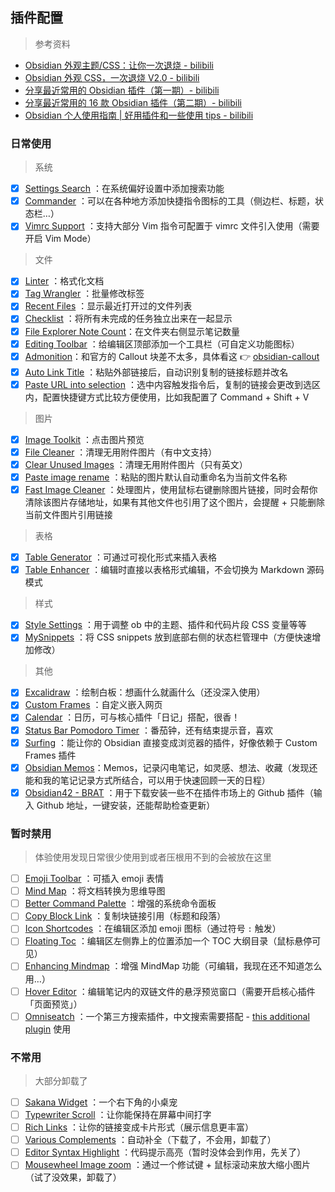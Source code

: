 ## 插件配置

> 参考资料

- [Obsidian 外观主题/CSS：让你一次退烧 - bilibili](https://www.bilibili.com/video/BV1KP4y1B7bd/)
- [Obsidian 外观 CSS，一次退烧 V2.0 - bilibili](https://www.bilibili.com/video/BV1uR4y127UT/?vd_source=b5ea3571072cc2ede537c6c80700c963)
- [分享最近常用的 Obsidian 插件（第一期）- bilibili](https://www.bilibili.com/video/BV1cs4y1H77h/)
- [分享最近常用的 16 款 Obsidian 插件（第二期）- bilibili](https://www.bilibili.com/video/BV1es4y1N7Mb/)
- [Obsidian 个人使用指南 | 好用插件和一些使用 tips - bilibili](https://www.bilibili.com/video/BV1gh411E7f7/)

### 日常使用

> 系统

- [x] [Settings Search](https://github.com/javalent/settings-search) ：在系统偏好设置中添加搜索功能
- [x] [Commander](https://github.com/phibr0/obsidian-commander) ：可以在各种地方添加快捷指令图标的工具（侧边栏、标题，状态栏…）
- [x] [Vimrc Support](https://github.com/esm7/obsidian-vimrc-support) ：支持大部分 Vim 指令可配置于 vimrc 文件引入使用（需要开启 Vim Mode）

> 文件

- [x] [Linter](https://github.com/platers/obsidian-linter) ：格式化文档
- [x] [Tag Wrangler](https://github.com/pjeby/tag-wrangler) ：批量修改标签
- [x] [Recent Files](https://github.com/tgrosinger/recent-files-obsidian) ：显示最近打开过的文件列表
- [x] [Checklist](https://github.com/delashum/obsidian-checklist-plugin) ：将所有未完成的任务独立出来在一起显示
- [x] [File Explorer Note Count](https://github.com/ozntel/file-explorer-note-count)：在文件夹右侧显示笔记数量
- [x] [Editing Toolbar](https://github.com/cumany/obsidian-editing-toolbar) ：给编辑区顶部添加一个工具栏（可自定义功能图标）
- [x] [Admonition](https://github.com/javalent/admonitions)：和官方的 Callout 块差不太多，具体看这 👉 [obsidian-callout](obsidian-callout.md)
- [x] [Auto Link Title](https://github.com/zolrath/obsidian-auto-link-title) ：粘贴外部链接后，自动识别复制的链接标题并改名
- [x] [Paste URL into selection](https://github.com/denolehov/obsidian-url-into-selection) ：选中内容触发指令后，复制的链接会更改到选区内，配置快捷键方式比较方便使用，比如我配置了 Command + Shift + V

> 图片

- [x] [Image Toolkit](https://github.com/sissilab/obsidian-image-toolkit/blob/master/README_cn.md) ：点击图片预览
- [x] [File Cleaner](https://github.com/Johnson0907/obsidian-file-cleaner) ：清理无用附件图片（有中文支持）
- [x] [Clear Unused Images](https://github.com/ozntel/oz-clear-unused-images-obsidian) ：清理无用附件图片（只有英文）
- [x] [Paste image rename](https://github.com/reorx/obsidian-paste-image-rename) ：粘贴的图片默认自动重命名为当前文件名称
- [x] [Fast Image Cleaner](https://github.com/martinniee/Obsidian-fast-image-cleaner) ：处理图片，使用鼠标右键删除图片链接，同时会帮你清除该图片存储地址，如果有其他文件也引用了这个图片，会提醒 + 只能删除当前文件图片引用链接

> 表格

- [x] [Table Generator](https://github.com/Quorafind/Obsidian-Table-Generator) ：可通过可视化形式来插入表格
- [x] [Table Enhancer](https://github.com/Stardusten/ob-table-enhancer) ：编辑时直接以表格形式编辑，不会切换为 Markdown 源码模式

> 样式

- [x] [Style Settings](https://github.com/mgmeyers/obsidian-style-settings) ：用于调整 ob 中的主题、插件和代码片段 CSS 变量等等
- [x] [MySnippets](https://github.com/chetachiezikeuzor/MySnippets-Plugin) ：将 CSS snippets 放到底部右侧的状态栏管理中（方便快速增加修改）

> 其他

- [x] [Excalidraw](https://github.com/zsviczian/obsidian-excalidraw-plugin) ：绘制白板：想画什么就画什么（还没深入使用）
- [x] [Custom Frames](https://github.com/Ellpeck/ObsidianCustomFrames) ：自定义嵌入网页
- [x] [Calendar](https://github.com/liamcain/obsidian-calendar-plugin) ：日历，可与核心插件「日记」搭配，很香！
- [x] [Status Bar Pomodoro Timer](https://github.com/kzhovn/statusbar-pomo-obsidian) ：番茄钟，还有结束提示音，喜欢
- [x] [Surfing](https://github.com/PKM-er/Obsidian-Surfing/blob/main/README-ZH.md) ：能让你的 Obsidian 直接变成浏览器的插件，好像依赖于 Custom Frames 插件
- [x] [Obsidian Memos](https://github.com/Quorafind/Obsidian-Memos)：Memos，记录闪电笔记，如灵感、想法、收藏（发现还能和我的笔记记录方式所结合，可以用于快速回顾一天的日程）
- [x] [Obsidian42 - BRAT](https://github.com/TfTHacker/obsidian42-brat) ：用于下载安装一些不在插件市场上的 Github 插件（输入 Github 地址，一键安装，还能帮助检查更新）

### 暂时禁用

> 体验使用发现日常很少使用到或者压根用不到的会被放在这里

- [ ] [Emoji Toolbar](https://github.com/oliveryh/obsidian-emoji-toolbar) ：可插入 emoji 表情
- [ ] [Mind Map](https://github.com/MarkMindCkm/obsidian-enhancing-mindmap/blob/main/Readme-zh.md) ：将文档转换为思维导图
- [ ] [Better Command Palette](https://github.com/AlexBieg/obsidian-better-command-palette) ：增强的系统命令面板
- [ ] [Copy Block Link](https://github.com/mgmeyers/obsidian-copy-block-link) ：复制块链接引用（标题和段落）
- [ ] [Icon Shortcodes](https://github.com/aidenlx/obsidian-icon-shortcodes) ：在编辑区添加 emoji 图标（通过符号 `:` 触发）
- [ ] [Floating Toc](https://github.com/cumany/obsidian-floating-toc-plugin) ：编辑区左侧靠上的位置添加一个 TOC 大纲目录（鼠标悬停可见）
- [ ] [Enhancing Mindmap](https://github.com/MarkMindCkm/obsidian-enhancing-mindmap) ：增强 MindMap 功能（可编辑，我现在还不知道怎么用…）
- [ ] [Hover Editor](https://github.com/nothingislost/obsidian-hover-editor) ：编辑笔记内的双链文件的悬浮预览窗口（需要开启核心插件「页面预览」）
- [ ] [Omniseatch](https://github.com/scambier/obsidian-omnisearch) ：一个第三方搜索插件，中文搜索需要搭配 - [this additional plugin](https://github.com/aidenlx/cm-chs-patch) 使用

### 不常用

> 大部分卸载了

- [ ] [Sakana Widget](https://github.com/quorafind/obsidian-sakana-widget) ：一个右下角的小桌宠
- [ ] [Typewriter Scroll](https://github.com/deathau/cm-typewriter-scroll-obsidian) ：让你能保持在屏幕中间打字
- [ ] [Rich Links](https://github.com/dhamaniasad/obsidian-rich-links) ：让你的链接变成卡片形式（展示信息更丰富）
- [ ] [Various Complements](https://github.com/tadashi-aikawa/obsidian-various-complements-plugin) ：自动补全（下载了，不会用，卸载了）
- [ ] [Editor Syntax Highlight](https://github.com/deathau/cm-editor-syntax-highlight-obsidian) ：代码提示高亮（暂时没体会到作用，先关了）
- [ ] [Mousewheel Image zoom](https://github.com/nicojeske/mousewheel-image-zoom) ：通过一个修试键 + 鼠标滚动来放大缩小图片（试了没效果，卸载了）
